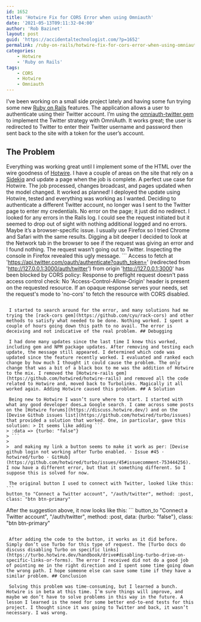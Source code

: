 ```yaml
---
id: 1652
title: 'Hotwire Fix for CORS Error when using Omniauth'
date: '2021-05-13T09:11:32-04:00'
author: 'Rob Bazinet'
layout: post
guid: 'https://accidentaltechnologist.com/?p=1652'
permalink: /ruby-on-rails/hotwire-fix-for-cors-error-when-using-omniauth/
categories:
    - Hotwire
    - 'Ruby on Rails'
tags:
    - CORS
    - Hotwire
    - Omniauth
---
```


I’ve been working on a small side project lately and having some fun trying some new [Ruby on Rails](https://rubyonrails.org/) features. The application allows a user to authenticate using their Twitter account. I’m using the [omniauth-twitter gem](https://github.com/arunagw/omniauth-twitter) to implement the Twitter strategy with OmniAuth. It works great; the user is redirected to Twitter to enter their Twitter username and password then sent back to the site with a token for the user’s account.

## The Problem

 Everything was working great until I implement some of the HTML over the wire goodness of [Hotwire](https://hotwire.dev/). I have a couple of areas on the site that rely on a [Sidekiq](https://sidekiq.org/) and update a page when the job is complete. A perfect use case for Hotwire. The job processed, changes broadcast, and pages updated when the model changed. It worked as planned! I deployed the update using Hotwire, tested and everything was working as I wanted. Deciding to authenticate a different Twitter account, no longer was I sent to the Twitter page to enter my credentials. No error on the page; it just did no redirect. I looked for any errors in the Rails log. I could see the request initiated but it seemed to drop out of sight with nothing additional logged and no errors. Maybe it’s a browser-specific issue. I usually use Firefox so I tried Chrome and Safari with the same results. Digging a bit deeper I decided to look at the Network tab in the browser to see if the request was giving an error and I found nothing. The request wasn’t going out to Twitter. Inspecting the console in Firefox revealed this ugly message. ```
Access to fetch at 'https://api.twitter.com/oauth/authenticate?oauth_token=<my secret token>' (redirected from 'http://127.0.0.1:3000/auth/twitter') from origin 'http://127.0.0.1:3000' has been blocked by CORS policy: Response to preflight request doesn't pass access control check: No 'Access-Control-Allow-Origin' header is present on the requested resource. If an opaque response serves your needs, set the request's mode to 'no-cors' to fetch the resource with CORS disabled.
```

 I started to search around for the error, and many solutions had me trying the [rack-cors gem](https://github.com/cyu/rack-cors) and other methods to satisfy what needed to be done. Nothing worked. I spent a couple of hours going down this path to no avail. The error is deceiving and not indicative of the real problem. ## Debugging

 I had done many updates since the last time I knew this worked, including gem and NPM package updates. After removing and testing each update, the message still appeared. I determined which code was updated since the feature recently worked. I evaluated and ranked each change by how much I thought it could cause the problem. The only change that was a bit of a black box to me was the addition of Hotwire to the mix. I removed the [Hotwire-rails gem](https://github.com/hotwired/hotwire-rails) and removed all the code related to Hotwire and, moved back to Turbolinks. Magically it all worked again. Adding Hotwire caused this problem. ## A Solution

 Being new to Hotwire I wasn’t sure where to start. I started with what any good developer does…a Google search. I came across some posts on the [Hotwire forums](https://discuss.hotwire.dev/) and on the [Devise Github issues list](https://github.com/hotwired/turbo/issues) that provided a solution that worked. One, in particular, gave this solution: > It seems like adding ```
> :data => {turbo: "false"}
> ```
> 
>  and making my link a button seems to make it work as per: [Devise github login not working after Turbo enabled. · Issue #45 · hotwired/turbo · GitHub](https://github.com/hotwired/turbo/issues/45#issuecomment-753444256). I now have a different error, but that it something different. So I suppose this is solved for now.

 The original button I used to connect with Twitter, looked like this: ```
button_to "Connect a Twitter account", "/auth/twitter", method: :post, class: "btn btn-primary"
```

 After the suggestion above, it now looks like this: ```
button_to "Connect a Twitter account", "/auth/twitter", method: :post, data: {turbo: "false"}, class: "btn btn-primary"
```

 After adding the code to the button, it works as it did before. Simply don’t use Turbo for this type of request. The [Turbo docs do discuss disabling Turbo on specific links](https://turbo.hotwire.dev/handbook/drive#disabling-turbo-drive-on-specific-links-or-forms). The error I received did not do a good job of pointing me in the right direction and I spent some time going down the wrong path. I hope someone else can save some time if they have a similar problem. ## Conclusion

 Solving this problem was time-consuming, but I learned a bunch. Hotwire is in beta at this time. I’m sure things will improve, and maybe we don’t have to solve problems in this way in the future. A lesson I learned is the need for some better end-to-end tests for this project. I thought since it was going to Twitter and back, it wasn’t necessary. I was wrong.